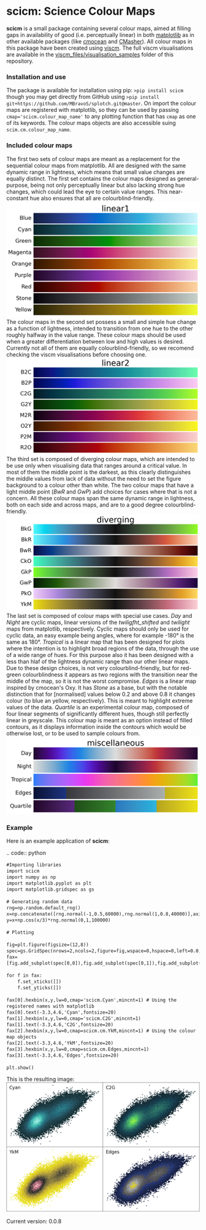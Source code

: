 # scicm: Science Colour Maps

**scicm** is a small package containing several colour maps, aimed at filling gaps in availability of good (i.e. perceptually linear) in both [matplotlib](https://matplotlib.org/stable/tutorials/colors/colormaps.html) as in other available packages (like [cmocean](https://github.com/matplotlib/cmocean) and [CMasher](https://github.com/1313e/CMasher)). All colour maps in this package have been created using [viscm](https://github.com/matplotlib/viscm). The full viscm visualisations are available in the [viscm_files/visualisation_samples](https://github.com/MBravoS/scicm/tree/master/viscm_files/visualisation_samples) folder of this repository.

### Installation and use

The package is available for installation using pip:
    `>pip install scicm`
though you may get directly from GitHub using
    `>pip install git+https://github.com/MBravoS/splotch.git@master`.
On import the colour maps are registered with matplotlib, so they can be used by passing `cmap='scicm.colour_map_name'` to any plotting function that has `cmap` as one of its keywords. The colour maps objects are also accessible suing `scim.cm.colour_map_name`.

### Included colour maps

The first two sets of colour maps are meant as a replacement for the sequential colour maps from matplotlib. All are designed with the same dynamic range in lightness, which means that small value changes are equally distinct. The first set contains the colour maps designed as general-purpose, being not only perceptually linear but also lacking strong hue changes, which could lead the eye to certain value ranges. This near-constant hue also ensures that all are colourblind-friendly.
![cmaps0](/docs/scicm_linear1.png)
The colour maps in the second set possess a small and simple hue change as a function of lightness, intended to transition from one hue to the other roughly halfway in the value range. These colour maps should be used when a greater differentiation between low and high values is desired. Currently not all of them are equally colourblind-friendly, so we recomend checking the viscm visualisations before choosing one.
![cmaps1](/docs/scicm_linear2.png)
The third set is composed of diverging colour maps, which are intended to be use only when visualising data that ranges around a critical value. In most of them the middle point is the darkest, as this clearly distinguishes the middle values from lack of data without the need to set the figure background to a colour other than white. The two colour maps that have a light middle point (*BwR* and *GwP*) add choices for cases where that is not a concern. All these colour maps span the same dynamic range in lightness, both on each side and across maps, and are to a good degree colourblind-friendly.
![cmaps2](/docs/scicm_diverging.png)
The last set is composed of colour maps with special use cases. *Day* and *Night* are cyclic maps, linear versions of the *twiligfht_shifted* and *twilight* maps from matplotlib, respectively. Cyclic maps should only be used for cyclic data, an easy example being angles, where for example -180° is the same as 180°. *Tropical* is a linear map that has been designed for plots where the intention is to highlight broad regions of the data, through the use of a wide range of hues. For this purpose also it has been designed with a less than hlaf of the lightness dynamic range than our other linear maps. Due to these design choices, is not very colourblind-friendly, but for red-green colourblindness it appears as two regions with the transition near the middle of the map, so it is not the worst compromise. *Edges* is a linear map inspired by cmocean's Oxy. It has *Stone* as a base, but with the notable distinction that for \[normalised\] values below 0.2 and above 0.8 it changes colour (to blue an yellow, respectively). This is meant to highlight extreme values of the data. *Quartile* is an experimental colour map, composed of four linear segments of significantly different hues, though still perfectly linear in greyscale. This colour map is meant as an option instead of filled contours, as it displays information inside the contours which would be otherwise lost, or to be used to sample colours from.
![cmaps3](/docs/scicm_miscellaneous.png)

### Example

Here is an example application of **scicm**:

.. code:: python

    #Importing libraries
    import scicm
    import numpy as np
    import matplotlib.pyplot as plt
    import matplotlib.gridspec as gs
    
    # Generating random data
    rng=np.random.default_rng()
    x=np.concatenate([rng.normal(-1,0.5,60000),rng.normal(1,0.8,40000)],axis=0)
    y=x+np.cos(x/3)*rng.normal(0,1,100000)
    
    # Plotting
    
    fig=plt.figure(figsize=(12,8))
    spec=gs.GridSpec(nrows=2,ncols=2,figure=fig,wspace=0,hspace=0,left=0.0,right=0.999,bottom=0.001,top=1.0)
    fax=[fig.add_subplot(spec[0,0]),fig.add_subplot(spec[0,1]),fig.add_subplot(spec[1,0]),fig.add_subplot(spec[1,1])]
    
    for f in fax:
        f.set_xticks([])
        f.set_yticks([])
    
    fax[0].hexbin(x,y,lw=0,cmap='scicm.Cyan',mincnt=1) # Using the registered names with matplotlib
    fax[0].text(-3.3,4.6,'Cyan',fontsize=20)
    fax[1].hexbin(x,y,lw=0,cmap='scicm.C2G',mincnt=1)
    fax[1].text(-3.3,4.6,'C2G',fontsize=20)
    fax[2].hexbin(x,y,lw=0,cmap=scicm.cm.YkM,mincnt=1) # Using the colour map objects
    fax[2].text(-3.3,4.6,'YkM',fontsize=20)
    fax[3].hexbin(x,y,lw=0,cmap=scicm.cm.Edges,mincnt=1)
    fax[3].text(-3.3,4.6,'Edges',fontsize=20)
    
    plt.show()

This is the resulting image:
![example](/docs/README_ex.png)

Current version: 0.0.8
